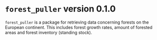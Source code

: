 # `forest_puller` version 0.1.0

`forest_puller` is a package for retrieving data concerning forests on the European continent. This includes forest growth rates, amount of forested areas and forest inventory (standing stock).